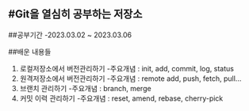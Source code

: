 #Git을 열심히 공부하는 저장소
---

##공부기간
-2023.03.02 ~ 2023.03.06

##배운 내용들
1. 로컬저장소에서 버전관리하기
-주요개념 : init, add, commit, log, status
2. 원격저장소에서 버전관리하기
-주요개념 : remote add, push, fetch, pull...
3. 브랜치 관리하기
-주요개념 : branch, merge
4. 커밋 이력 관리하기
-주요개념 : reset, amend, rebase, cherry-pick